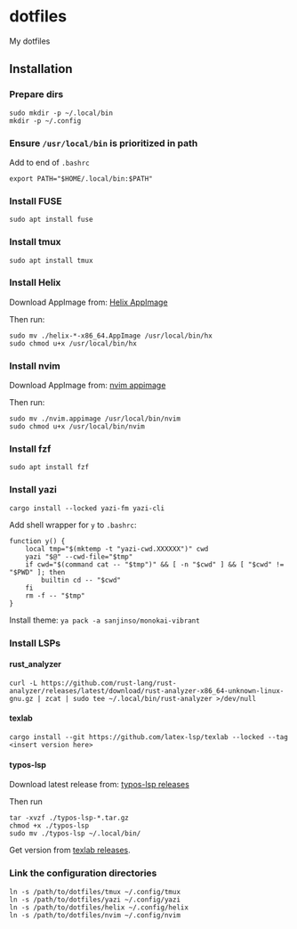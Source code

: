 # dotfiles
My dotfiles

## Installation
### Prepare dirs
```
sudo mkdir -p ~/.local/bin
mkdir -p ~/.config
```

### Ensure `/usr/local/bin` is prioritized in path
Add to end of `.bashrc`
```
export PATH="$HOME/.local/bin:$PATH"
```

### Install FUSE
`sudo apt install fuse`

### Install tmux
`sudo apt install tmux`

### Install Helix
Download AppImage from:
[Helix AppImage](https://github.com/helix-editor/helix/releases/latest/)

Then run:
```
sudo mv ./helix-*-x86_64.AppImage /usr/local/bin/hx
sudo chmod u+x /usr/local/bin/hx
```

### Install nvim
Download AppImage from:
[nvim appimage](https://github.com/neovim/neovim/releases/latest/download/nvim.appimage)

Then run:
```
sudo mv ./nvim.appimage /usr/local/bin/nvim
sudo chmod u+x /usr/local/bin/nvim
```

### Install fzf
`sudo apt install fzf`

### Install yazi
`cargo install --locked yazi-fm yazi-cli`

Add shell wrapper for `y` to `.bashrc`:
```
function y() {
	local tmp="$(mktemp -t "yazi-cwd.XXXXXX")" cwd
	yazi "$@" --cwd-file="$tmp"
	if cwd="$(command cat -- "$tmp")" && [ -n "$cwd" ] && [ "$cwd" != "$PWD" ]; then
		builtin cd -- "$cwd"
	fi
	rm -f -- "$tmp"
}
```

Install theme:
`ya pack -a sanjinso/monokai-vibrant`

### Install LSPs

#### rust_analyzer
```
curl -L https://github.com/rust-lang/rust-analyzer/releases/latest/download/rust-analyzer-x86_64-unknown-linux-gnu.gz | zcat | sudo tee ~/.local/bin/rust-analyzer >/dev/null
```

#### texlab
```
cargo install --git https://github.com/latex-lsp/texlab --locked --tag <insert version here>
```

#### typos-lsp
Download latest release from:
[typos-lsp releases](https://github.com/tekumara/typos-lsp/releases)

Then run
```
tar -xvzf ./typos-lsp-*.tar.gz
chmod +x ./typos-lsp
sudo mv ./typos-lsp ~/.local/bin/
```

Get version from [texlab releases](https://github.com/latex-lsp/texlab/releases).

### Link the configuration directories
```
ln -s /path/to/dotfiles/tmux ~/.config/tmux
ln -s /path/to/dotfiles/yazi ~/.config/yazi
ln -s /path/to/dotfiles/helix ~/.config/helix
ln -s /path/to/dotfiles/nvim ~/.config/nvim
```
